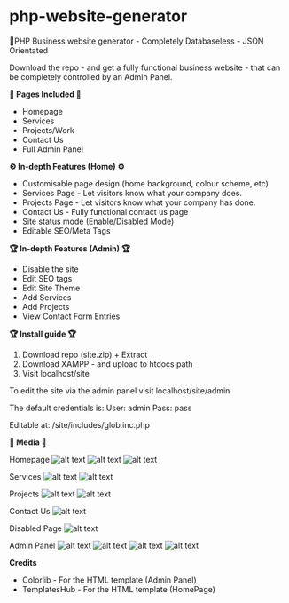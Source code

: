 # php-website-generator
🚀PHP Business website generator - Completely Databaseless - JSON Orientated

Download the repo - and get a fully functional business website - that can be completely controlled by an Admin Panel.



**🌟 Pages Included 🌟**
- Homepage
- Services
- Projects/Work
- Contact Us
- Full Admin Panel


**⚙️ In-depth Features (Home) ⚙️**
- Customisable page design (home background, colour scheme, etc)
- Services Page - Let visitors know what your company does.
- Projects Page - Let visitors know what your company has done.
- Contact Us - Fully functional contact us page
- Site status mode (Enable/Disabled Mode)
- Editable SEO/Meta Tags 

**🏆 In-depth Features (Admin) 🏆**
- Disable the site
- Edit SEO tags
- Edit Site Theme
- Add Services
- Add Projects
- View Contact Form Entries


**🏆 Install guide 🏆**
1) Download repo (site.zip) + Extract
2) Download XAMPP - and upload to htdocs path
3) Visit localhost/site

To edit the site via the admin panel visit localhost/site/admin

The default credentials is:
User: admin
Pass: pass

Editable at: /site/includes/glob.inc.php

**🌟 Media 🌟**

Homepage
![alt text](https://i.imgur.com/jXnwccg.png)
![alt text](https://i.imgur.com/EgLAxtP.png)
![alt text](https://i.imgur.com/ODH4LnF.png)

Services 
![alt text](https://i.imgur.com/V3Jei3n.png)
![alt text](https://i.imgur.com/IkZkBUU.png)

Projects 
![alt text](https://i.imgur.com/iq1PH6u.png)
![alt text](https://i.imgur.com/TjLXXM1.png)

Contact Us
![alt text](https://i.imgur.com/zVu1YCL.png)

Disabled Page
![alt text](https://i.imgur.com/iUUlVrr.png)

Admin Panel
![alt text](https://i.imgur.com/klTbab6.png)
![alt text](https://i.imgur.com/A0XYl3T.png)
![alt text](https://i.imgur.com/vdfBZXR.png)
![alt text](https://i.imgur.com/TxJZZYX.png)


**Credits**
- Colorlib - For the HTML template (Admin Panel)
- TemplatesHub - For the HTML template (HomePage)
